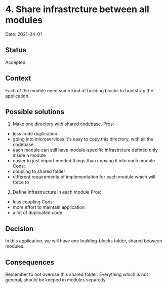 # 4. Share infrastrcture between all modules

Date: 2021-04-01

## Status

Accepted

## Context

Each of the module need some kind of building blocks to bootstrap the application.

## Possible solutions

1. Make one directory with shared codebase. 
Pros:
- less code duplication
- going into microservices it's easy to copy this directory, with all the codebase
- each module can still have module-specific infrastrcture defined only inside a module
- easier to just import needed things than copying it into each module
Cons:
- coupling to shared folder
- different requirements of implementation for each module which will force to 

2. Define infrastructure in each module
Pros:
- less coupling
Cons:
- more effort to maintain application
- a lot of duplicated code

## Decision

In this application, we will have one building-blocks folder, shared between modules.

## Consequences

Remember to not overuse this shared folder. Everything which is not general, should be keeped in modules separetly. 